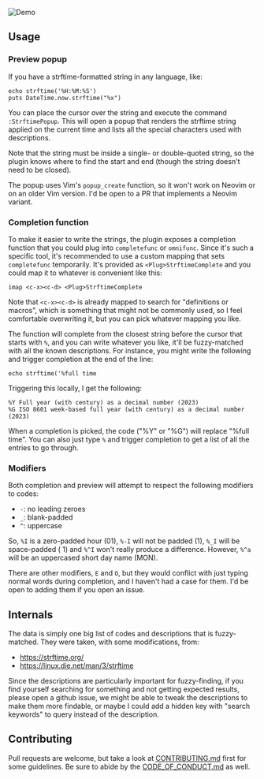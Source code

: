 ![Demo](http://i.andrewradev.com/16c7b7ef3f031844391043080b0fe1a5.gif)

## Usage

### Preview popup

If you have a strftime-formatted string in any language, like:

```
echo strftime('%H:%M:%S')
puts DateTime.now.strftime("%x")
```

You can place the cursor over the string and execute the command `:StrftimePopup`. This will open a popup that renders the strftime string applied on the current time and lists all the special characters used with descriptions.

Note that the string must be inside a single- or double-quoted string, so the plugin knows where to find the start and end (though the string doesn't need to be closed).

The popup uses Vim's `popup_create` function, so it won't work on Neovim or on an older Vim version. I'd be open to a PR that implements a Neovim variant.

### Completion function

To make it easier to write the strings, the plugin exposes a completion function that you could plug into `completefunc` or `omnifunc`. Since it's such a specific tool, it's recommended to use a custom mapping that sets `completefunc` temporarily. It's provided as `<Plug>StrftimeComplete` and you could map it to whatever is convenient like this:

``` vim
imap <c-x><c-d> <Plug>StrftimeComplete
```

Note that `<c-x><c-d>` is already mapped to search for "definitions or macros", which is something that might not be commonly used, so I feel comfortable overwriting it, but you can pick whatever mapping you like.

The function will complete from the closest string before the cursor that starts with `%`, and you can write whatever you like, it'll be fuzzy-matched with all the known descriptions. For instance, you might write the following and trigger completion at the end of the line:

``` vim
echo strftime('%full time
```

Triggering this locally, I get the following:

```
%Y Full year (with century) as a decimal number (2023)
%G ISO 8601 week-based full year (with century) as a decimal number (2023)
```

When a completion is picked, the code ("%Y" or "%G") will replace "%full time". You can also just type `%` and trigger completion to get a list of all the entries to go through.

### Modifiers

Both completion and preview will attempt to respect the following modifiers to codes:

* `-`: no leading zeroes
* `_`: blank-padded
* `^`: uppercase

So, `%I` is a zero-padded hour (01), `%-I` will not be padded (1), `%_I` will be space-padded ( 1) and `%^I` won't really produce a difference. However, `%^a` will be an uppercased short day name (MON).

There are other modifiers, `E` and `O`, but they would conflict with just typing normal words during completion, and I haven't had a case for them. I'd be open to adding them if you open an issue.

## Internals

The data is simply one big list of codes and descriptions that is fuzzy-matched. They were taken, with some modifications, from:

- <https://strftime.org/>
- <https://linux.die.net/man/3/strftime>

Since the descriptions are particularly important for fuzzy-finding, if you find yourself searching for something and not getting expected results, please open a github issue, we might be able to tweak the descriptions to make them more findable, or maybe I could add a hidden key with "search keywords" to query instead of the description.

## Contributing

Pull requests are welcome, but take a look at [CONTRIBUTING.md](https://github.com/AndrewRadev/strftime.vim/blob/main/CONTRIBUTING.md) first for some guidelines. Be sure to abide by the [CODE_OF_CONDUCT.md](https://github.com/AndrewRadev/strftime.vim/blob/master/CODE_OF_CONDUCT.md) as well.
